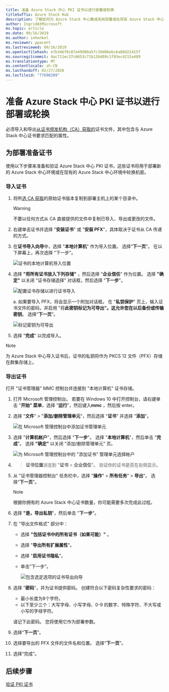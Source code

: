 ```yaml
---
title: 准备 Azure Stack 中心 PKI 证书以进行部署或轮换
titleSuffix: Azure Stack Hub
description: 了解如何为 Azure Stack 中心集成系统部署或在现有 Azure Stack 中心环境中轮替机密准备 PKI 证书。
author: IngridAtMicrosoft
ms.topic: article
ms.date: 09/16/2019
ms.author: inhenkel
ms.reviewer: ppacent
ms.lastreviewed: 09/16/2019
ms.openlocfilehash: e7b346f8c87e49980a57c39d0bebc6a88d21415f
ms.sourcegitcommit: 4ac711ec37c6653c71b126d09c1f93ec4215a489
ms.translationtype: MT
ms.contentlocale: zh-CN
ms.lasthandoff: 02/27/2020
ms.locfileid: "77698209"
---
```

# <a name="prepare-azure-stack-hub-pki-certificates-for-deployment-or-rotation"></a>准备 Azure Stack 中心 PKI 证书以进行部署或轮换

必须导入和导出[从证书颁发机构（CA）获取的](azure-stack-get-pki-certs.md)证书文件，其中包含与 Azure Stack 中心证书要求匹配的属性。

## <a name="prepare-certificates-for-deployment"></a>为部署准备证书

使用以下步骤来准备和验证 Azure Stack 中心 PKI 证书，这些证书将用于部署新的 Azure Stack 中心环境或在现有的 Azure Stack 中心环境中轮换机密。

### <a name="import-the-certificate"></a>导入证书

1. 将所[选 CA 获取](azure-stack-get-pki-certs.md)的原始证书版本复制到部署主机上的某个目录中。 
   > [!WARNING]
   > 不要以任何方式从 CA 直接提供的文件中复制已导入、导出或更改的文件。

1. 右键单击证书并选择 "**安装证书**" 或 "**安装 PFX**"，具体取决于证书从 CA 传递的方式。

1. 在**证书导入向导**中，选择 "**本地计算机**" 作为导入位置。 选择“**下一页**”。 在以下屏幕上，再次选择 "下一步"。

    ![证书的本地计算机导入位置](./media/prepare-pki-certs/1.png)

1. 选择 **"将所有证书放入下列存储"** ，然后选择 "**企业信任**" 作为位置。 选择 **"确定"** 以关闭 "证书存储选择" 对话框，然后选择 "**下一步**"。

   ![配置证书存储以进行证书导入](./media/prepare-pki-certs/3.png)

   a. 如果要导入 PFX，将会显示一个附加对话框。 在 "**私钥保护**" 页上，输入证书文件的密码，并启用 "将**此密钥标记为可导出"。这允许您在以后备份或传输密钥**。 选择“**下一页**”。

   ![标记密钥为可导出](./media/prepare-pki-certs/2.png)

1. 选择 "**完成**" 以完成导入。

> [!NOTE]
> 为 Azure Stack 中心导入证书后，证书的私钥将作为 PKCS 12 文件（PFX）存储在群集存储上。

### <a name="export-the-certificate"></a>导出证书

打开 "证书管理器" MMC 控制台并连接到 "本地计算机" 证书存储。

1. 打开 Microsoft 管理控制台。 若要在 Windows 10 中打开控制台，请右键单击 "**开始" 菜单**，选择 "**运行**"，然后键入**mmc** ，然后按 enter。

2. 选择 "**文件**" > "**添加/删除管理单元**"，然后选择 "**证书**" 并选择 "**添加**"。

    ![在 Microsoft 管理控制台中添加证书管理单元](./media/prepare-pki-certs/mmc-2.png)

3. 选择 "**计算机帐户**"，然后选择 "**下一步**"。 选择 "**本地计算机**"，然后单击 "**完成**"。 选择 **"确定"** 以关闭 "添加/删除管理单元" 页。

    ![为 Microsoft 管理控制台中的 "添加证书" 管理单元选择帐户](./media/prepare-pki-certs/mmc-3.png)

4.  > **证书位置**浏览到 "**证书** > **企业信任**"。 验证你的证书是否在右侧显示。

5. 从 "证书管理器控制台" 任务栏中，选择 "**操作**" > **所有任务**" > **导出**"。 选择“**下一页**”。

   > [!NOTE]
   > 根据你拥有的 Azure Stack 中心证书数量，你可能需要多次完成此过程。

6. 选择 **"是，导出私钥**"，然后单击 "**下一步**"。

7. 在 "导出文件格式" 部分中：
    
   - 选择 **"包括证书中的所有证书（如果可能）"** 。  
   - 选择 "**导出所有扩展属性**"。  
   - 选择 "**启用证书隐私**"。  
   - 单击“下一步”。  
    
     ![包含选定选项的证书导出向导](./media/prepare-pki-certs/azure-stack-save-cert.png)

8. 选择 "**密码**"，并为证书提供密码。 创建符合以下密码复杂性要求的密码：

    * 最小长度为8个字符。
    * 以下至少三个：大写字母、小写字母、0-9 的数字、特殊字符、不大写或小写的字母字符。

    请记下此密码。 您将使用它作为部署参数。

9. 选择“**下一页**”。

10. 选择要导出的 PFX 文件的文件名和位置。 选择“**下一页**”。

11. 选择“完成”。

## <a name="next-steps"></a>后续步骤

[验证 PKI 证书](azure-stack-validate-pki-certs.md)